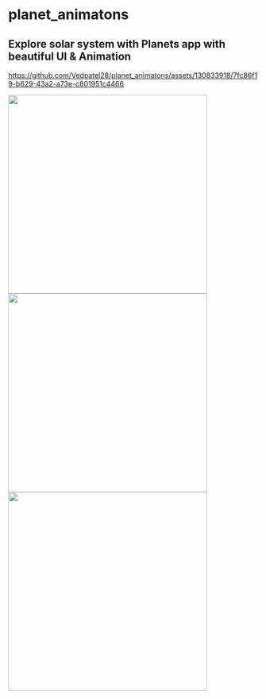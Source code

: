 # planet_animatons

## Explore solar system with Planets app with beautiful UI & Animation


https://github.com/Vedpatel28/planet_animatons/assets/130833918/7fc86f19-b629-43a2-a73e-c801951c4466


<img src = "https://github.com/Vedpatel28/planet_animatons/assets/130833918/86a95515-8836-453a-b34a-4dd22ee98653" height = "400"></img>
<img src = "https://github.com/Vedpatel28/planet_animatons/assets/130833918/09c6d841-c523-4ba0-afc6-0dcf76d0cb2b" height = "400"></img>
<img src = "https://github.com/Vedpatel28/planet_animatons/assets/130833918/502177a7-0659-43d7-b8a9-109b7da32905" height = "400"></img>
